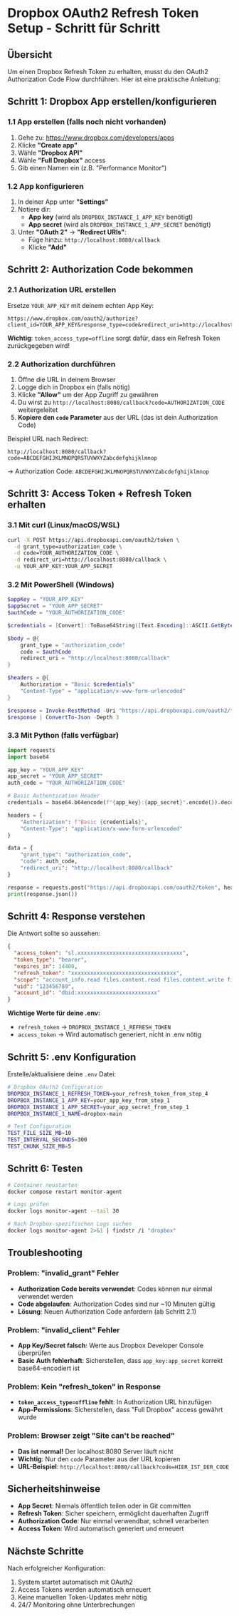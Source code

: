 # Dropbox OAuth2 Refresh Token Setup - Schritt für Schritt

## Übersicht
Um einen Dropbox Refresh Token zu erhalten, musst du den OAuth2 Authorization Code Flow durchführen. Hier ist eine praktische Anleitung:

## Schritt 1: Dropbox App erstellen/konfigurieren

### 1.1 App erstellen (falls noch nicht vorhanden)
1. Gehe zu: https://www.dropbox.com/developers/apps
2. Klicke **"Create app"**
3. Wähle **"Dropbox API"**
4. Wähle **"Full Dropbox"** access
5. Gib einen Namen ein (z.B. "Performance Monitor")

### 1.2 App konfigurieren
1. In deiner App unter **"Settings"**
2. Notiere dir:
   - **App key** (wird als `DROPBOX_INSTANCE_1_APP_KEY` benötigt)
   - **App secret** (wird als `DROPBOX_INSTANCE_1_APP_SECRET` benötigt)
3. Unter **"OAuth 2"** → **"Redirect URIs"**:
   - Füge hinzu: `http://localhost:8080/callback`
   - Klicke **"Add"**

## Schritt 2: Authorization Code bekommen

### 2.1 Authorization URL erstellen
Ersetze `YOUR_APP_KEY` mit deinem echten App Key:

```
https://www.dropbox.com/oauth2/authorize?client_id=YOUR_APP_KEY&response_type=code&redirect_uri=http://localhost:8080/callback&token_access_type=offline
```

**Wichtig**: `token_access_type=offline` sorgt dafür, dass ein Refresh Token zurückgegeben wird!

### 2.2 Authorization durchführen
1. Öffne die URL in deinem Browser
2. Logge dich in Dropbox ein (falls nötig)
3. Klicke **"Allow"** um der App Zugriff zu gewähren
4. Du wirst zu `http://localhost:8080/callback?code=AUTHORIZATION_CODE` weitergeleitet
5. **Kopiere den `code` Parameter** aus der URL (das ist dein Authorization Code)

Beispiel URL nach Redirect:
```
http://localhost:8080/callback?code=ABCDEFGHIJKLMNOPQRSTUVWXYZabcdefghijklmnop
```
→ Authorization Code: `ABCDEFGHIJKLMNOPQRSTUVWXYZabcdefghijklmnop`

## Schritt 3: Access Token + Refresh Token erhalten

### 3.1 Mit curl (Linux/macOS/WSL)
```bash
curl -X POST https://api.dropboxapi.com/oauth2/token \
  -d grant_type=authorization_code \
  -d code=YOUR_AUTHORIZATION_CODE \
  -d redirect_uri=http://localhost:8080/callback \
  -u YOUR_APP_KEY:YOUR_APP_SECRET
```

### 3.2 Mit PowerShell (Windows)
```powershell
$appKey = "YOUR_APP_KEY"
$appSecret = "YOUR_APP_SECRET"
$authCode = "YOUR_AUTHORIZATION_CODE"

$credentials = [Convert]::ToBase64String([Text.Encoding]::ASCII.GetBytes("${appKey}:${appSecret}"))

$body = @{
    grant_type = "authorization_code"
    code = $authCode
    redirect_uri = "http://localhost:8080/callback"
}

$headers = @{
    Authorization = "Basic $credentials"
    "Content-Type" = "application/x-www-form-urlencoded"
}

$response = Invoke-RestMethod -Uri "https://api.dropboxapi.com/oauth2/token" -Method Post -Body $body -Headers $headers
$response | ConvertTo-Json -Depth 3
```

### 3.3 Mit Python (falls verfügbar)
```python
import requests
import base64

app_key = "YOUR_APP_KEY"
app_secret = "YOUR_APP_SECRET"
auth_code = "YOUR_AUTHORIZATION_CODE"

# Basic Authentication Header
credentials = base64.b64encode(f"{app_key}:{app_secret}".encode()).decode()

headers = {
    "Authorization": f"Basic {credentials}",
    "Content-Type": "application/x-www-form-urlencoded"
}

data = {
    "grant_type": "authorization_code",
    "code": auth_code,
    "redirect_uri": "http://localhost:8080/callback"
}

response = requests.post("https://api.dropboxapi.com/oauth2/token", headers=headers, data=data)
print(response.json())
```

## Schritt 4: Response verstehen

Die Antwort sollte so aussehen:
```json
{
  "access_token": "sl.xxxxxxxxxxxxxxxxxxxxxxxxxxxxxxxxx",
  "token_type": "bearer",
  "expires_in": 14400,
  "refresh_token": "xxxxxxxxxxxxxxxxxxxxxxxxxxxxxxxxx",
  "scope": "account_info.read files.content.read files.content.write files.metadata.read files.metadata.write",
  "uid": "123456789",
  "account_id": "dbid:xxxxxxxxxxxxxxxxxxxxxxxxx"
}
```

**Wichtige Werte für deine .env:**
- `refresh_token` → `DROPBOX_INSTANCE_1_REFRESH_TOKEN`
- `access_token` → Wird automatisch generiert, nicht in .env nötig

## Schritt 5: .env Konfiguration

Erstelle/aktualisiere deine `.env` Datei:
```bash
# Dropbox OAuth2 Configuration
DROPBOX_INSTANCE_1_REFRESH_TOKEN=your_refresh_token_from_step_4
DROPBOX_INSTANCE_1_APP_KEY=your_app_key_from_step_1
DROPBOX_INSTANCE_1_APP_SECRET=your_app_secret_from_step_1
DROPBOX_INSTANCE_1_NAME=dropbox-main

# Test Configuration
TEST_FILE_SIZE_MB=10
TEST_INTERVAL_SECONDS=300
TEST_CHUNK_SIZE_MB=5
```

## Schritt 6: Testen

```bash
# Container neustarten
docker compose restart monitor-agent

# Logs prüfen
docker logs monitor-agent --tail 30

# Nach Dropbox-spezifischen Logs suchen
docker logs monitor-agent 2>&1 | findstr /i "dropbox"
```

## Troubleshooting

### Problem: "invalid_grant" Fehler
- **Authorization Code bereits verwendet**: Codes können nur einmal verwendet werden
- **Code abgelaufen**: Authorization Codes sind nur ~10 Minuten gültig
- **Lösung**: Neuen Authorization Code anfordern (ab Schritt 2.1)

### Problem: "invalid_client" Fehler  
- **App Key/Secret falsch**: Werte aus Dropbox Developer Console überprüfen
- **Basic Auth fehlerhaft**: Sicherstellen, dass `app_key:app_secret` korrekt base64-encodiert ist

### Problem: Kein "refresh_token" in Response
- **`token_access_type=offline` fehlt**: In Authorization URL hinzufügen
- **App-Permissions**: Sicherstellen, dass "Full Dropbox" access gewährt wurde

### Problem: Browser zeigt "Site can't be reached"
- **Das ist normal!** Der localhost:8080 Server läuft nicht
- **Wichtig**: Nur den `code` Parameter aus der URL kopieren
- **URL-Beispiel**: `http://localhost:8080/callback?code=HIER_IST_DER_CODE`

## Sicherheitshinweise

- **App Secret**: Niemals öffentlich teilen oder in Git committen
- **Refresh Token**: Sicher speichern, ermöglicht dauerhaften Zugriff
- **Authorization Code**: Nur einmal verwendbar, schnell verarbeiten
- **Access Token**: Wird automatisch generiert und erneuert

## Nächste Schritte

Nach erfolgreicher Konfiguration:
1. System startet automatisch mit OAuth2
2. Access Tokens werden automatisch erneuert
3. Keine manuellen Token-Updates mehr nötig
4. 24/7 Monitoring ohne Unterbrechungen

